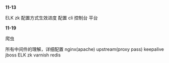 **11-13**

ELK zk 配置方式生效进度 配置 cli 控制台 平台

**11-19**

爬虫

所有中间件的理解，详细配置
nginx(apache) upstream(proxy pass) keepalive 
jboss ELK zk varnish redis 


